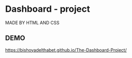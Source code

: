 # Dashboard - project 
MADE BY HTML AND CSS
## DEMO
https://bishoyadelthabet.github.io/The-Dashboard-Project/
